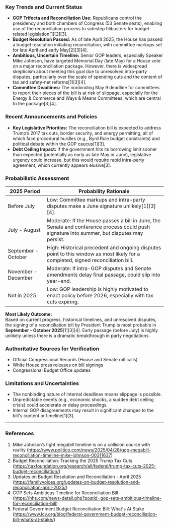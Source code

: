 ### Key Trends and Current Status

- **GOP Trifecta and Reconciliation Use:** Republicans control the presidency and both chambers of Congress (53 Senate seats), enabling use of the reconciliation process to sidestep filibusters for budget-related legislation[1][2][3].
- **Budget Resolution Passed:** As of late April 2025, the House has passed a budget resolution initiating reconciliation, with committee markups set for late April and early May[2][3][4].
- **Ambitious, Uncertain Timeline:** Senior GOP leaders, especially Speaker Mike Johnson, have targeted Memorial Day (late May) for a House vote on a major reconciliation package. However, there is widespread skepticism about meeting this goal due to unresolved intra-party disputes, particularly over the scale of spending cuts and the content of tax and safety-net reforms[1][3][4].
- **Committee Deadlines:** The nonbinding May 9 deadline for committees to report their pieces of the bill is at risk of slippage, especially for the Energy & Commerce and Ways & Means Committees, which are central to the package[3][4].

### Recent Announcements and Policies

- **Key Legislative Priorities:** The reconciliation bill is expected to address Trump’s 2017 tax cuts, border security, and energy permitting, all of which face procedural hurdles (e.g., Byrd Rule budget constraints) and political debate within the GOP caucus[1][3].
- **Debt Ceiling Impact:** If the government hits its borrowing limit sooner than expected (potentially as early as late May or June), legislative urgency could increase, but this would require rapid intra-party agreement, which currently appears elusive[3].

### Probabilistic Assessment

| 2025 Period             | Probability Rationale                                                                                      |
|-------------------------|-----------------------------------------------------------------------------------------------------------|
| Before July             | Low: Committee markups and intra-party disputes make a June signature unlikely[1][3][4].                 |
| July - August           | Moderate: If the House passes a bill in June, the Senate and conference process could push signature into summer, but disputes may persist. |
| September - October     | High: Historical precedent and ongoing disputes point to this window as most likely for a completed, signed reconciliation bill.             |
| November - December     | Moderate: If intra-GOP disputes and Senate amendments delay final passage, could slip into year-end.       |
| Not in 2025             | Low: GOP leadership is highly motivated to enact policy before 2026, especially with tax cuts expiring.    |

**Most Likely Outcome:**  
Based on current progress, historical timelines, and unresolved disputes, the signing of a reconciliation bill by President Trump is most probable in **September - October 2025**[1][3][4]. Early passage (before July) is highly unlikely unless there is a dramatic breakthrough in party negotiations.

### Authoritative Sources for Verification

- Official Congressional Records (House and Senate roll calls)
- White House press releases on bill signings
- Congressional Budget Office updates

### Limitations and Uncertainties

- The nonbinding nature of internal deadlines means slippage is possible.
- Unpredictable events (e.g., economic shocks, a sudden debt ceiling crisis) could accelerate or delay proceedings.
- Internal GOP disagreements may result in significant changes to the bill's content or timeline[1][3].

---

### References
1. Mike Johnson’s tight megabill timeline is on a collision course with reality (https://www.politico.com/news/2025/04/28/gop-megabill-reconciliation-timeline-mike-johnson-00311637)
2. Budget Reconciliation: Tracking the 2025 Trump Tax Cuts (https://taxfoundation.org/research/all/federal/trump-tax-cuts-2025-budget-reconciliation/)
3. Updates on Budget Resolution and Reconciliation - April 2025 (https://familyvoices.org/updates-on-budget-resolution-and-reconciliation-april-2025/)
4. GOP Sets Ambitious Timeline for Reconciliation Bill (https://hhs.com/news-detail.php?postid=gop-sets-ambitious-timeline-for-reconciliation-bill)
5. Federal Government Budget Reconciliation Bill: What's At Stake (https://www.lcv.org/blog/federal-government-budget-reconciliation-bill-whats-at-stake/)
